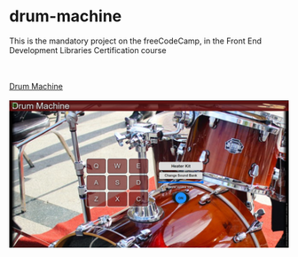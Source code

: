 # drum-machine
<p>This is the mandatory project on the freeCodeCamp, in the Front End Development Libraries Certification course</p>
<br><br>
<a href="https://dobarbrend.github.io/drum-machine/" target="_blank">Drum Machine</a>
<br><br>
<img src="https://github.com/DobarBREND/drum-machine/blob/main/drum-machine.png" alt="Drum Machine">
